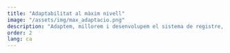 ```yaml
---
title: "Adaptabilitat al màxim nivell"
image: "/assets/img/max_adaptacio.png"
description: "Adaptem, millorem i desenvolupem el sistema de registre, la verificació i els mòduls de participació en funció de les necessitats de cada tipus d’organització."
order: 2
lang: ca
---
```


